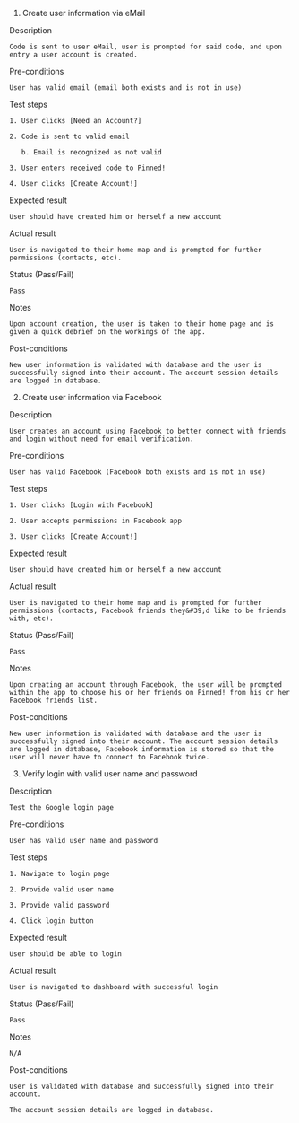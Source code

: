 1. Create user information via eMail

Description

    Code is sent to user eMail, user is prompted for said code, and upon entry a user account is created.

Pre-conditions

    User has valid email (email both exists and is not in use)

Test steps

    1. User clicks [Need an Account?]

    2. Code is sent to valid email

       b. Email is recognized as not valid

    3. User enters received code to Pinned!

    4. User clicks [Create Account!]

Expected result

    User should have created him or herself a new account

Actual result

    User is navigated to their home map and is prompted for further permissions (contacts, etc).

Status (Pass/Fail)

    Pass

Notes

    Upon account creation, the user is taken to their home page and is given a quick debrief on the workings of the app.

Post-conditions

    New user information is validated with database and the user is successfully signed into their account. The account session details are logged in database.

2. Create user information via Facebook

Description

    User creates an account using Facebook to better connect with friends and login without need for email verification.

Pre-conditions

    User has valid Facebook (Facebook both exists and is not in use)

Test steps

    1. User clicks [Login with Facebook]

    2. User accepts permissions in Facebook app

    3. User clicks [Create Account!]

Expected result

    User should have created him or herself a new account

Actual result

    User is navigated to their home map and is prompted for further permissions (contacts, Facebook friends they&#39;d like to be friends with, etc).

Status (Pass/Fail)

    Pass

Notes

    Upon creating an account through Facebook, the user will be prompted within the app to choose his or her friends on Pinned! from his or her Facebook friends list.

Post-conditions

    New user information is validated with database and the user is successfully signed into their account. The account session details are logged in database, Facebook information is stored so that the user will never have to connect to Facebook twice.

3. Verify login with valid user name and password

Description

    Test the Google login page

Pre-conditions

    User has valid user name and password

Test steps

    1. Navigate to login page

    2. Provide valid user name

    3. Provide valid password

    4. Click login button

Expected result

    User should be able to login

Actual result

    User is navigated to dashboard with successful login

Status (Pass/Fail)

    Pass

Notes

    N/A

Post-conditions

    User is validated with database and successfully signed into their account.

    The account session details are logged in database.
